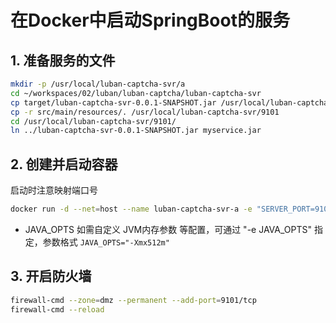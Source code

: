 # 在Docker中启动SpringBoot的服务

## 1. 准备服务的文件

```sh
mkdir -p /usr/local/luban-captcha-svr/a
cd ~/workspaces/02/luban/luban-captcha/luban-captcha-svr
cp target/luban-captcha-svr-0.0.1-SNAPSHOT.jar /usr/local/luban-captcha-svr/
cp -r src/main/resources/. /usr/local/luban-captcha-svr/9101
cd /usr/local/luban-captcha-svr/9101/
ln ../luban-captcha-svr-0.0.1-SNAPSHOT.jar myservice.jar
```

## 2. 创建并启动容器

启动时注意映射端口号

```sh
docker run -d --net=host --name luban-captcha-svr-a -e "SERVER_PORT=9101" -v /usr/local/luban-captcha-svr/9101:/usr/local/myservice --restart=always nnzbz/spring-boot-app
```

- JAVA_OPTS
  如需自定义 JVM内存参数 等配置，可通过 "-e JAVA_OPTS" 指定，参数格式 `JAVA_OPTS="-Xmx512m"`

## 3. 开启防火墙

```sh
firewall-cmd --zone=dmz --permanent --add-port=9101/tcp
firewall-cmd --reload
```
